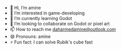 - 👋 Hi, I’m amine
- 👀 I’m interested in game-developing
- 🌱 I’m currently learning Godot
- 💞️ I’m looking to collaborate on Godot or pixel art
- 📫 How to reach me daharmedamine@outlook.com
- 😄 Pronouns: amine
- ⚡ Fun fact: I can solve Rubik's cube fast

<!---
Daharmedamine/Daharmedamine is a ✨ special ✨ repository because its `README.md` (this file) appears on your GitHub profile.
You can click the Preview link to take a look at your changes.
--->
